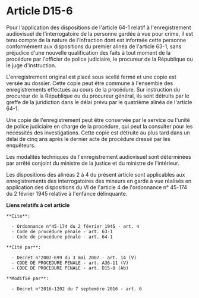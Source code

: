 # Article D15-6

Pour l'application des dispositions de l'article 64-1 relatif à l'enregistrement audiovisuel de l'interrogatoire de la
personne gardée à vue pour crime, il est tenu compte de la nature de l'infraction dont est informée cette personne
conformément aux dispositions du premier alinéa de l'article 63-1, sans préjudice d'une nouvelle qualification des faits à
tout moment de la procédure par l'officier de police judiciaire, le procureur de la République ou le juge d'instruction. 

L'enregistrement original est placé sous scellé fermé et une copie est versée au dossier. Cette copie peut être commune à
l'ensemble des enregistrements effectués au cours de la procédure. Sur instruction du procureur de la République ou du
procureur général, ils sont détruits par le greffe de la juridiction dans le délai prévu par le quatrième alinéa de l'article
64-1. 

Une copie de l'enregistrement peut être conservée par le service ou l'unité de police judiciaire en charge de la procédure,
qui peut la consulter pour les nécessités des investigations. Cette copie est détruite au plus tard dans un délai de cinq ans
après le dernier acte de procédure dressé par les enquêteurs. 

Les modalités techniques de l'enregistrement audiovisuel sont déterminées par arrêté conjoint du ministre de la justice et du
ministre de l'intérieur. 

Les dispositions des alinéas 2 à 4 du présent article sont applicables aux enregistrements des interrogatoires des mineurs en
garde à vue réalisés en application des dispositions du VI de l'article 4 de l'ordonnance n° 45-174 du 2 février 1945
relative à l'enfance délinquante.

**Liens relatifs à cet article**

	**Cite**:

	  - Ordonnance n°45-174 du 2 février 1945 - art. 4
	  - Code de procédure pénale - art. 63-1
	  - Code de procédure pénale - art. 64-1

	**Cité par**:

	  - Décret n°2007-699 du 3 mai 2007 - art. 14 (V)
	  - CODE DE PROCEDURE PENALE - art. A36-11 (V)
	  - CODE DE PROCEDURE PENALE - art. D15-8 (Ab)

	**Modifié par**:

	  - Décret n°2016-1202 du 7 septembre 2016 - art. 6

